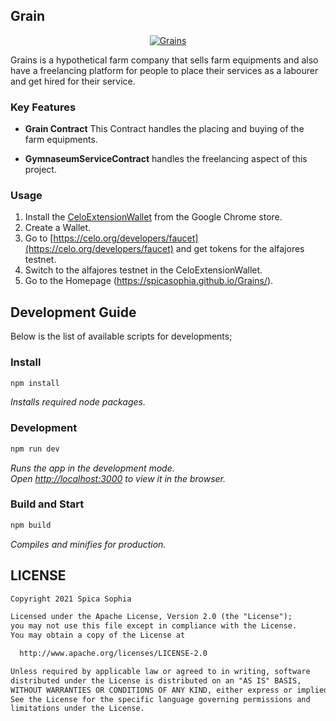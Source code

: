 ## Grain

<p align="center">
  <a href="https://spicasophia.github.io/Grains/" target="_blank"><img src="[https://i.ibb.co/gWvYRhj/Gymnaseum.png](https://i.ibb.co/ZgbzX6Z/Brown-Aesthetic-Farm-Stay-Accommodation-Facebook-Cover.png)" alt="Grains"></a>
</p>

<p> Grains is a hypothetical farm company that sells farm equipments and also have a freelancing platform for people to place their services as a labourer and get hired for their service.</p>

### Key Features

* **Grain Contract** This Contract handles the placing and buying of the farm equipments. 

* **GymnaseumServiceContract** handles the freelancing aspect of this project.


### Usage

1. Install the [CeloExtensionWallet](https://chrome.google.com/webstore/detail/celoextensionwallet/kkilomkmpmkbdnfelcpgckmpcaemjcdh?hl=en) from the Google Chrome store.
2. Create a Wallet.
3. Go to [https://celo.org/developers/faucet](https://celo.org/developers/faucet) and get tokens for the alfajores testnet.
4. Switch to the alfajores testnet in the CeloExtensionWallet.
5. Go to the Homepage (https://spicasophia.github.io/Grains/).

## Development Guide

Below is the list of available scripts for developments;

### Install

```bash
npm install
```

*Installs required node packages.*

### Development

```bash
npm run dev
```

*Runs the app in the development mode.\
Open [http://localhost:3000](http://localhost:3000) to view it in the browser.*

### Build and Start

```bash
npm build
```

*Compiles and minifies for production.*


## LICENSE

```md
Copyright 2021 Spica Sophia

Licensed under the Apache License, Version 2.0 (the "License");
you may not use this file except in compliance with the License.
You may obtain a copy of the License at

  http://www.apache.org/licenses/LICENSE-2.0

Unless required by applicable law or agreed to in writing, software
distributed under the License is distributed on an "AS IS" BASIS,
WITHOUT WARRANTIES OR CONDITIONS OF ANY KIND, either express or implied.
See the License for the specific language governing permissions and
limitations under the License.
```
